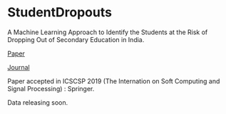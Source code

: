 # StudentDropouts
A Machine Learning Approach to Identify the Students at the Risk of Dropping Out of Secondary Education in India.

[Paper](https://drive.google.com/file/d/1vjl7jdjoMhGjjHyDnX-4nbhW9wYyxLe1/view?usp=sharing)

[Journal](https://drive.google.com/file/d/1dNbDHwD8CrNJwM58OowvCZn0TT32_scl/view?usp=sharing)

Paper accepted in ICSCSP 2019 (The Internation on Soft Computing and Signal Processing) : Springer.

Data releasing soon.
